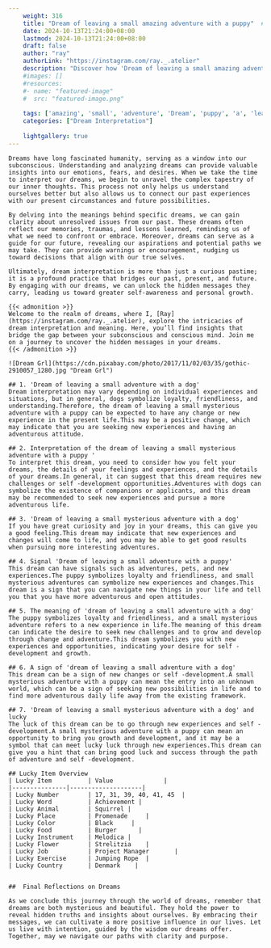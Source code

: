 ```yaml
---
    weight: 316
    title: "Dream of leaving a small amazing adventure with a puppy"  # Assuming 'title' column exists
    date: 2024-10-13T21:24:00+08:00
    lastmod: 2024-10-13T21:24:00+08:00
    draft: false
    author: "ray"
    authorLink: "https://instagram.com/ray._.atelier"
    description: "Discover how 'Dream of leaving a small amazing adventure with a puppy' can interpret your future and uncover its significant meanings in your life."
    #images: []
    #resources:
    #- name: "featured-image"
    #  src: "featured-image.png"
    
    tags: ['amazing', 'small', 'adventure', 'Dream', 'puppy', 'a', 'leaving', 'of', 'with']
    categories: ["Dream Interpretation"]
    
    lightgallery: true
---
```

    
    Dreams have long fascinated humanity, serving as a window into our subconscious. Understanding and analyzing dreams can provide valuable insights into our emotions, fears, and desires. When we take the time to interpret our dreams, we begin to unravel the complex tapestry of our inner thoughts. This process not only helps us understand ourselves better but also allows us to connect our past experiences with our present circumstances and future possibilities.
    
    By delving into the meanings behind specific dreams, we can gain clarity about unresolved issues from our past. These dreams often reflect our memories, traumas, and lessons learned, reminding us of what we need to confront or embrace. Moreover, dreams can serve as a guide for our future, revealing our aspirations and potential paths we may take. They can provide warnings or encouragement, nudging us toward decisions that align with our true selves.
    
    Ultimately, dream interpretation is more than just a curious pastime; it is a profound practice that bridges our past, present, and future. By engaging with our dreams, we can unlock the hidden messages they carry, leading us toward greater self-awareness and personal growth.
    
    {{< admonition >}}
    Welcome to the realm of dreams, where I, [Ray](https://instagram.com/ray._.atelier), explore the intricacies of dream interpretation and meaning. Here, you’ll find insights that bridge the gap between your subconscious and conscious mind. Join me on a journey to uncover the hidden messages in your dreams.
    {{< /admonition >}}
    
    ![Dream Grl](https://cdn.pixabay.com/photo/2017/11/02/03/35/gothic-2910057_1280.jpg "Dream Grl")
    
    ## 1. 'Dream of leaving a small adventure with a dog'
    Dream interpretation may vary depending on individual experiences and situations, but in general, dogs symbolize loyalty, friendliness, and understanding.Therefore, the dream of leaving a small mysterious adventure with a puppy can be expected to have any change or new experience in the present life.This may be a positive change, which may indicate that you are seeking new experiences and having an adventurous attitude.
    
    ## 2. Interpretation of the dream of leaving a small mysterious adventure with a puppy '
    To interpret this dream, you need to consider how you felt your dreams, the details of your feelings and experiences, and the details of your dreams.In general, it can suggest that this dream requires new challenges or self -development opportunities.Adventures with dogs can symbolize the existence of companions or applicants, and this dream may be recommended to seek new experiences and pursue a more adventurous life.
    
    ## 3. 'Dream of leaving a small mysterious adventure with a dog'
    If you have great curiosity and joy in your dreams, this can give you a good feeling.This dream may indicate that new experiences and changes will come to life, and you may be able to get good results when pursuing more interesting adventures.
    
    ## 4. Signal 'Dream of leaving a small adventure with a puppy'
    This dream can have signals such as adventures, pets, and new experiences.The puppy symbolizes loyalty and friendliness, and small mysterious adventures can symbolize new experiences and changes.This dream is a sign that you can navigate new things in your life and tell you that you have more adventurous and open attitudes.
    
    ## 5. The meaning of 'dream of leaving a small adventure with a dog'
    The puppy symbolizes loyalty and friendliness, and a small mysterious adventure refers to a new experience in life.The meaning of this dream can indicate the desire to seek new challenges and to grow and develop through change and adventure.This dream symbolizes you with new experiences and opportunities, indicating your desire for self -development and growth.
    
    ## 6. A sign of 'dream of leaving a small adventure with a dog'
    This dream can be a sign of new changes or self -development.A small mysterious adventure with a puppy can mean the entry into an unknown world, which can be a sign of seeking new possibilities in life and to find more adventurous daily life away from the existing framework.
    
    ## 7. 'Dream of leaving a small mysterious adventure with a dog' and lucky
    The luck of this dream can be to go through new experiences and self -development.A small mysterious adventure with a puppy can mean an opportunity to bring you growth and development, and it may be a symbol that can meet lucky luck through new experiences.This dream can give you a hint that can bring good luck and success through the path of adventure and self -development.
    
    ## Lucky Item Overview
    | Lucky Item          | Value              |
    |---------------|--------------------|
    | Lucky Number        | 17, 31, 39, 40, 41, 45  |
    | Lucky Word          | Achievement |
    | Lucky Animal        | Squirrel |
    | Lucky Place         | Promenade     |
    | Lucky Color         | Black     |
    | Lucky Food          | Burger      |
    | Lucky Instrument    | Melodica |
    | Lucky Flower        | Strelitzia    |
    | Lucky Job           | Project Manager       |
    | Lucky Exercise      | Jumping Rope  |
    | Lucky Country       | Denmark    |
    
    
    ##  Final Reflections on Dreams
    
    As we conclude this journey through the world of dreams, remember that dreams are both mysterious and beautiful. They hold the power to reveal hidden truths and insights about ourselves. By embracing their messages, we can cultivate a more positive influence in our lives. Let us live with intention, guided by the wisdom our dreams offer. Together, may we navigate our paths with clarity and purpose.
    